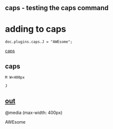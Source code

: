 caps - testing the caps command
---
# adding to caps

    doc.plugins.caps.J = "AWEsome";

[caps](# "eval:")

## caps

    M W<400px

    J

[out](# "save: | caps")
---
@media (max-width: 400px)

AWEsome
